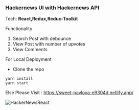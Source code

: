 ### Hackernews UI with Hackernews API

Tech: __React,Redux,Reduc-Toolkit__

Functionality

  1. Search Post with debounce
  2. View Post with number of upvotes
  3. View Comments

For Local Deployment

- Clone the repo

```
yarn install
yarn start
```

Else Please Visit : <https://sweet-pavlova-e9304d.netlify.app/>

![HackerNewsReact](https://user-images.githubusercontent.com/8166149/213906562-1fa9f914-cd99-4e97-b8f3-846c4466c8b2.png)

